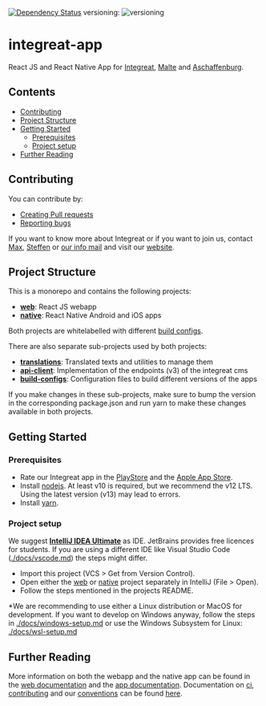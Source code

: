 [![Dependency Status](https://gemnasium.com/badges/github.com/Integreat/integreat-app.svg)](https://gemnasium.com/github.com/Integreat/integreat-app)
versioning: ![versioning](https://img.shields.io/badge/calver-YYYY.MM.PATCH-22bfda.svg)

# integreat-app

React JS and React Native App for [Integreat](https://integreat-app.de), [Malte](https://www.malteser-werke.de/malte-app.html) and [Aschaffenburg](https://aschaffenburg.app).

## Contents

- [Contributing](#contributing)
- [Project Structure](#project-structure)
- [Getting Started](#getting-started)
  - [Prerequisites](#prerequisites)
  - [Project setup](#project-setup)
- [Further Reading](#further-reading)

## Contributing

You can contribute by:
* [Creating Pull requests](docs/contributing.md#pull-requests)
* [Reporting bugs](docs/contributing.md#bug-reporting)

If you want to know more about Integreat or if you want to join us, contact [Max](mailto:ammann@integreat-app.de),
[Steffen](mailto:kleinle@integreat-app.de) or [our info mail](mailto:info@integreat-app.de) and visit our [website](https://integreat-app.de).

## Project Structure

This is a monorepo and contains the following projects:

* **[web](web/README.md)**: React JS webapp
* **[native](native/README.md)**: React Native Android and iOS apps

Both projects are whitelabelled with different [build configs](build-configs/README.md).
    
There are also separate sub-projects used by both projects:
    
* **[translations](translations/README.md)**: Translated texts and utilities to manage them
* **[api-client](api-client/README.md)**: Implementation of the endpoints (v3) of the integreat cms
* **[build-configs](build-configs/README.md)**: Configuration files to build different versions of the apps

If you make changes in these sub-projects, make sure to bump the version in the corresponding package.json and run yarn
to make these changes available in both projects.

## Getting Started

### Prerequisites

* Rate our Integreat app in the [PlayStore](https://play.google.com/store/apps/details?id=tuerantuer.app.integreat)
and the [Apple App Store](https://apps.apple.com/ae/app/integreat/id1072353915).
* Install [nodejs](https://nodejs.org/). At least v10 is required, but we recommend the v12 LTS.
Using the latest version (v13) may lead to errors.
* Install [yarn](https://yarnpkg.com/).

### Project setup

We suggest **[IntelliJ IDEA Ultimate](https://www.jetbrains.com/idea/)** as IDE. JetBrains provides free licences for students.
If you are using a different IDE like Visual Studio Code ([./docs/vscode.md](./docs/vscode.md)) the steps might differ.

* Import this project (VCS > Get from Version Control).
* Open either the [web](web) or [native](native) project separately in IntelliJ (File > Open).
* Follow the steps mentioned in the projects README.

*We are recommending to use either a Linux distribution or MacOS for development.
If you want to develop on Windows anyway, follow the steps in [./docs/windows-setup.md](./docs/windows-setup.md) 
or use the Windows Subsystem for Linux: [./docs/wsl-setup.md](./docs/wsl-setup.md)
    
## Further Reading

More information on both the webapp and the native app can be found in the [web documentation](web/docs) and the [app documentation](native/docs).
Documentation on [ci](docs/cicd.md), [contributing](docs/contributing.md) and our [conventions](docs/conventions.md) can be found [here](docs).
